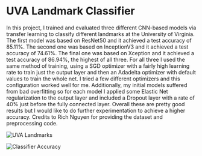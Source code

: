 # UVA Landmark Classifier

In this project, I trained and evaluated three different CNN-based models via transfer learning to classify different landmarks at the University of Virginia. The first model was based on ResNet50 and it achieved a test accuracy of 85.11%. The second one was based on InceptionV3 and it achieved a test accuracy of 74.61%. The final one was based on Xception and it achieved a test accuracy of 86.94%, the highest of all three. For all three I used the same method of training, using a SGD optimizer with a fairly high learning rate to train just the output layer and then an Adadelta optimizer with default values to train the whole net. I tried a few different optimizers and this configuration worked well for me. Additionally, my initial models suffered from bad overfitting so for each model I applied some Elastic Net regularization to the output layer and included a Dropout layer with a rate of 40% just before the fully connected layer. Overall these are pretty good results but I would like to do further experimentation to achieve a higher accuracy. Credits to Rich Nguyen for providing the dataset and preprocessing code.

![UVA Landmarks](https://i.imgur.com/TXWTfWx.png)

![Classifier Accuracy](https://i.imgur.com/YDxCl0Q.png)
